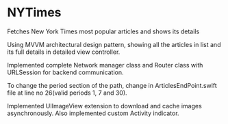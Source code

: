 # NYTimes
Fetches New York Times most popular articles and shows its details

Using MVVM architectural design pattern, showing all the articles in list and its full details in detailed view controller.

Implemented complete Network manager class and Router class with URLSession for backend communication.

To change the period section of the path, change in ArticlesEndPoint.swift file at line no 26(valid periods 1, 7 and 30).

Implemented UIImageView extension to download and cache images asynchronously.
Also implemented custom Activity indicator.
